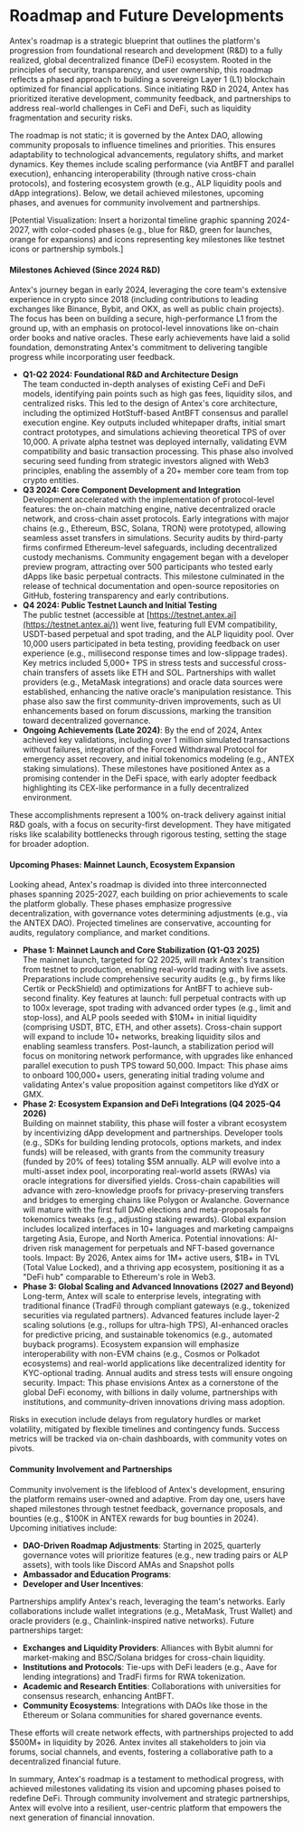 # Roadmap and Future Developments

Antex's roadmap is a strategic blueprint that outlines the platform's progression from foundational research and development (R\&D) to a fully realized, global decentralized finance (DeFi) ecosystem. Rooted in the principles of security, transparency, and user ownership, this roadmap reflects a phased approach to building a sovereign Layer 1 (L1) blockchain optimized for financial applications. Since initiating R\&D in 2024, Antex has prioritized iterative development, community feedback, and partnerships to address real-world challenges in CeFi and DeFi, such as liquidity fragmentation and security risks.

The roadmap is not static; it is governed by the Antex DAO, allowing community proposals to influence timelines and priorities. This ensures adaptability to technological advancements, regulatory shifts, and market dynamics. Key themes include scaling performance (via AntBFT and parallel execution), enhancing interoperability (through native cross-chain protocols), and fostering ecosystem growth (e.g., ALP liquidity pools and dApp integrations). Below, we detail achieved milestones, upcoming phases, and avenues for community involvement and partnerships.

\[Potential Visualization: Insert a horizontal timeline graphic spanning 2024-2027, with color-coded phases (e.g., blue for R\&D, green for launches, orange for expansions) and icons representing key milestones like testnet icons or partnership symbols.]

#### Milestones Achieved (Since 2024 R\&D)

Antex's journey began in early 2024, leveraging the core team's extensive experience in crypto since 2018 (including contributions to leading exchanges like Binance, Bybit, and OKX, as well as public chain projects). The focus has been on building a secure, high-performance L1 from the ground up, with an emphasis on protocol-level innovations like on-chain order books and native oracles. These early achievements have laid a solid foundation, demonstrating Antex's commitment to delivering tangible progress while incorporating user feedback.

* **Q1-Q2 2024: Foundational R\&D and Architecture Design**\
  The team conducted in-depth analyses of existing CeFi and DeFi models, identifying pain points such as high gas fees, liquidity silos, and centralized risks. This led to the design of Antex's core architecture, including the optimized HotStuff-based AntBFT consensus and parallel execution engine. Key outputs included whitepaper drafts, initial smart contract prototypes, and simulations achieving theoretical TPS of over 10,000. A private alpha testnet was deployed internally, validating EVM compatibility and basic transaction processing. This phase also involved securing seed funding from strategic investors aligned with Web3 principles, enabling the assembly of a 20+ member core team from top crypto entities.
* **Q3 2024: Core Component Development and Integration**\
  Development accelerated with the implementation of protocol-level features: the on-chain matching engine, native decentralized oracle network, and cross-chain asset protocols. Early integrations with major chains (e.g., Ethereum, BSC, Solana, TRON) were prototyped, allowing seamless asset transfers in simulations. Security audits by third-party firms confirmed Ethereum-level safeguards, including decentralized custody mechanisms. Community engagement began with a developer preview program, attracting over 500 participants who tested early dApps like basic perpetual contracts. This milestone culminated in the release of technical documentation and open-source repositories on GitHub, fostering transparency and early contributions.
* **Q4 2024: Public Testnet Launch and Initial Testing**\
  The public testnet (accessible at [https://testnet.antex.ai](https://testnet.antex.ai/)) went live, featuring full EVM compatibility, USDT-based perpetual and spot trading, and the ALP liquidity pool. Over 10,000 users participated in beta testing, providing feedback on user experience (e.g., millisecond response times and low-slippage trades). Key metrics included 5,000+ TPS in stress tests and successful cross-chain transfers of assets like ETH and SOL. Partnerships with wallet providers (e.g., MetaMask integrations) and oracle data sources were established, enhancing the native oracle's manipulation resistance. This phase also saw the first community-driven improvements, such as UI enhancements based on forum discussions, marking the transition toward decentralized governance.
* **Ongoing Achievements (Late 2024)**: By the end of 2024, Antex achieved key validations, including over 1 million simulated transactions without failures, integration of the Forced Withdrawal Protocol for emergency asset recovery, and initial tokenomics modeling (e.g., ANTEX staking simulations). These milestones have positioned Antex as a promising contender in the DeFi space, with early adopter feedback highlighting its CEX-like performance in a fully decentralized environment.

These accomplishments represent a 100% on-track delivery against initial R\&D goals, with a focus on security-first development. They have mitigated risks like scalability bottlenecks through rigorous testing, setting the stage for broader adoption.

#### Upcoming Phases: Mainnet Launch, Ecosystem Expansion

Looking ahead, Antex's roadmap is divided into three interconnected phases spanning 2025-2027, each building on prior achievements to scale the platform globally. These phases emphasize progressive decentralization, with governance votes determining adjustments (e.g., via the ANTEX DAO). Projected timelines are conservative, accounting for audits, regulatory compliance, and market conditions.

* **Phase 1: Mainnet Launch and Core Stabilization (Q1-Q3 2025)**\
  The mainnet launch, targeted for Q2 2025, will mark Antex's transition from testnet to production, enabling real-world trading with live assets. Preparations include comprehensive security audits (e.g., by firms like Certik or PeckShield) and optimizations for AntBFT to achieve sub-second finality. Key features at launch: full perpetual contracts with up to 100x leverage, spot trading with advanced order types (e.g., limit and stop-loss), and ALP pools seeded with $10M+ in initial liquidity (comprising USDT, BTC, ETH, and other assets). Cross-chain support will expand to include 10+ networks, breaking liquidity silos and enabling seamless transfers. Post-launch, a stabilization period will focus on monitoring network performance, with upgrades like enhanced parallel execution to push TPS toward 50,000. Impact: This phase aims to onboard 100,000+ users, generating initial trading volume and validating Antex's value proposition against competitors like dYdX or GMX.
* **Phase 2: Ecosystem Expansion and DeFi Integrations (Q4 2025-Q4 2026)**\
  Building on mainnet stability, this phase will foster a vibrant ecosystem by incentivizing dApp development and partnerships. Developer tools (e.g., SDKs for building lending protocols, options markets, and index funds) will be released, with grants from the community treasury (funded by 20% of fees) totaling $5M annually. ALP will evolve into a multi-asset index pool, incorporating real-world assets (RWAs) via oracle integrations for diversified yields. Cross-chain capabilities will advance with zero-knowledge proofs for privacy-preserving transfers and bridges to emerging chains like Polygon or Avalanche. Governance will mature with the first full DAO elections and meta-proposals for tokenomics tweaks (e.g., adjusting staking rewards). Global expansion includes localized interfaces in 10+ languages and marketing campaigns targeting Asia, Europe, and North America. Potential innovations: AI-driven risk management for perpetuals and NFT-based governance tools. Impact: By 2026, Antex aims for 1M+ active users, $1B+ in TVL (Total Value Locked), and a thriving app ecosystem, positioning it as a "DeFi hub" comparable to Ethereum's role in Web3.
* **Phase 3: Global Scaling and Advanced Innovations (2027 and Beyond)**\
  Long-term, Antex will scale to enterprise levels, integrating with traditional finance (TradFi) through compliant gateways (e.g., tokenized securities via regulated partners). Advanced features include layer-2 scaling solutions (e.g., rollups for ultra-high TPS), AI-enhanced oracles for predictive pricing, and sustainable tokenomics (e.g., automated buyback programs). Ecosystem expansion will emphasize interoperability with non-EVM chains (e.g., Cosmos or Polkadot ecosystems) and real-world applications like decentralized identity for KYC-optional trading. Annual audits and stress tests will ensure ongoing security. Impact: This phase envisions Antex as a cornerstone of the global DeFi economy, with billions in daily volume, partnerships with institutions, and community-driven innovations driving mass adoption.

Risks in execution include delays from regulatory hurdles or market volatility, mitigated by flexible timelines and contingency funds. Success metrics will be tracked via on-chain dashboards, with community votes on pivots.

#### Community Involvement and Partnerships

Community involvement is the lifeblood of Antex's development, ensuring the platform remains user-owned and adaptive. From day one, users have shaped milestones through testnet feedback, governance proposals, and bounties (e.g., $100K in ANTEX rewards for bug bounties in 2024). Upcoming initiatives include:

* **DAO-Driven Roadmap Adjustments**: Starting in 2025, quarterly governance votes will prioritize features (e.g., new trading pairs or ALP assets), with tools like Discord AMAs and Snapshot polls
* **Ambassador and Education Programs**:
* **Developer and User Incentives**:

Partnerships amplify Antex's reach, leveraging the team's networks. Early collaborations include wallet integrations (e.g., MetaMask, Trust Wallet) and oracle providers (e.g., Chainlink-inspired native networks). Future partnerships target:

* **Exchanges and Liquidity Providers**: Alliances with Bybit alumni for market-making and BSC/Solana bridges for cross-chain liquidity.
* **Institutions and Protocols**: Tie-ups with DeFi leaders (e.g., Aave for lending integrations) and TradFi firms for RWA tokenization.
* **Academic and Research Entities**: Collaborations with universities for consensus research, enhancing AntBFT.
* **Community Ecosystems**: Integrations with DAOs like those in the Ethereum or Solana communities for shared governance events.

These efforts will create network effects, with partnerships projected to add $500M+ in liquidity by 2026. Antex invites all stakeholders to join via forums, social channels, and events, fostering a collaborative path to a decentralized financial future.

In summary, Antex's roadmap is a testament to methodical progress, with achieved milestones validating its vision and upcoming phases poised to redefine DeFi. Through community involvement and strategic partnerships, Antex will evolve into a resilient, user-centric platform that empowers the next generation of financial innovation.

